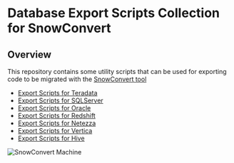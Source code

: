 # Database Export Scripts Collection for SnowConvert


## Overview

This repository contains some utility scripts that can be used for exporting code to be migrated with 
the [SnowConvert tool](https://www.mobilize.net/products/database-migrations/snowconvert)

- [Export Scripts for Teradata](https://github.com/MobilizeNet/SnowConvertDDLExportScripts/tree/main/Teradata)
- [Export Scripts for SQLServer](https://github.com/MobilizeNet/SnowConvertDDLExportScripts/tree/main/SQLServer)
- [Export Scripts for Oracle](https://github.com/MobilizeNet/SnowConvertDDLExportScripts/tree/main/Oracle)
- [Export Scripts for Redshift](https://github.com/MobilizeNet/SnowConvertDDLExportScripts/tree/main/Redshift)
- [Export Scripts for Netezza](https://github.com/MobilizeNet/SnowConvertDDLExportScripts/tree/main/Netezza)
- [Export Scripts for Vertica](https://github.com/MobilizeNet/SnowConvertDDLExportScripts/tree/main/Vertica)
- [Export Scripts for Hive](https://github.com/MobilizeNet/SnowConvertDDLExportScripts/tree/main/Hive)

![SnowConvert Machine](https://www.mobilize.net/hubfs/1-Website%20Assets/svg%20by%20Ado/SnowConvert%20Migrations%20machine.svg)


